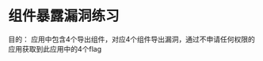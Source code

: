 # 组件暴露漏洞练习

目的：
应用中包含4个导出组件，对应4个组件导出漏洞，通过不申请任何权限的应用获取到此应用中的4个flag

<?xml version="1.0" encoding="utf-8"?>
<activity android:exported="true" android:name="cn.ac.iie.rd6.everythingexported.FlagActivity" />
<service android:enabled="true" android:exported="true" android:name="cn.ac.iie.rd6.everythingexported.FlagService">
    <intent-filter>
        <action android:name="android.intent.action.FlagService" />
    </intent-filter>
</service>
<receiver android:exported="true" android:name="cn.ac.iie.rd6.everythingexported.FlagReceiver">
    <intent-filter>
        <action android:name="everything.exported.broadcast" />
    </intent-filter>
</receiver>
<provider android:authorities="everything.exported.provider" android:exported="true" android:name="cn.ac.iie.rd6.everythingexported.FlagProvider" />
</manifest>
